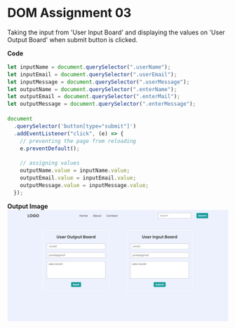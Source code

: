 # DOM Assignment 03

Taking the input from 'User Input Board' and displaying the values on 'User Output Board' when submit button is clicked.

**Code**

```javascript
let inputName = document.querySelector(".userName");
let inputEmail = document.querySelector(".userEmail");
let inputMessage = document.querySelector(".userMessage");
let outputName = document.querySelector(".enterName");
let outputEmail = document.querySelector(".enterMail");
let outputMessage = document.querySelector(".enterMessage");

document
  .querySelector('button[type="submit"]')
  .addEventListener("click", (e) => {
    // preventing the page from reloading
    e.preventDefault();

    // assigning values
    outputName.value = inputName.value;
    outputEmail.value = inputEmail.value;
    outputMessage.value = inputMessage.value;
  });
```

**Output Image**
![assignment-3](./thirdAssignmentImage/project3output.jpeg)
